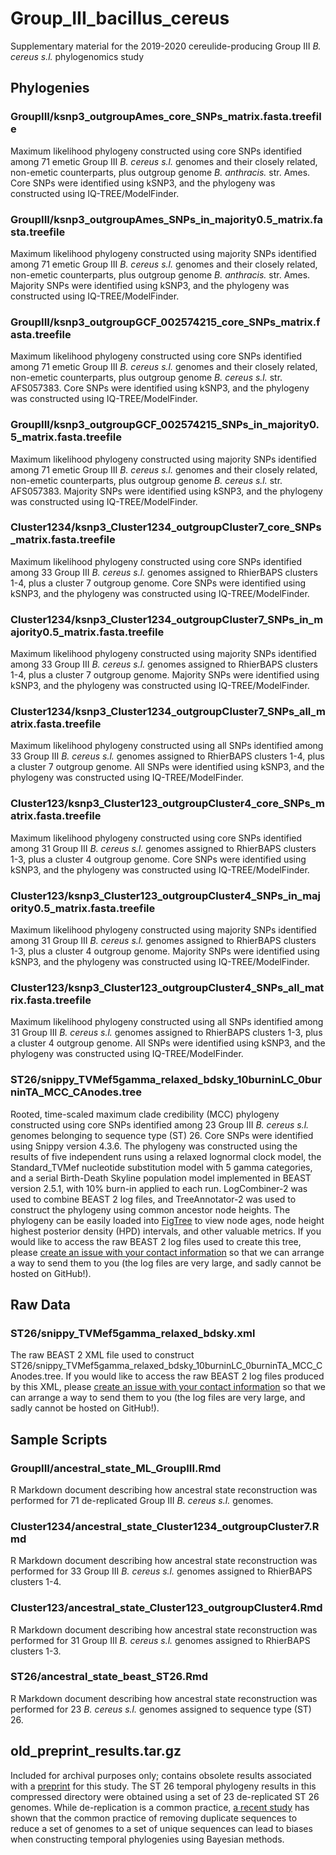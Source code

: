# Group_III_bacillus_cereus
Supplementary material for the 2019-2020 cereulide-producing Group III *B. cereus s.l.* phylogenomics study

## Phylogenies

### GroupIII/ksnp3_outgroupAmes_core_SNPs_matrix.fasta.treefile

Maximum likelihood phylogeny constructed using core SNPs identified among 71 emetic Group III *B. cereus s.l.* genomes 
and their closely related, non-emetic counterparts, plus outgroup genome *B. anthracis.* str. Ames. Core SNPs were 
identified using kSNP3, and the phylogeny was constructed using IQ-TREE/ModelFinder.

### GroupIII/ksnp3_outgroupAmes_SNPs_in_majority0.5_matrix.fasta.treefile

Maximum likelihood phylogeny constructed using majority SNPs identified among 71 emetic Group III *B. cereus s.l.* genomes 
and their closely related, non-emetic counterparts, plus outgroup genome *B. anthracis.* str. Ames. Majority SNPs were 
identified using kSNP3, and the phylogeny was constructed using IQ-TREE/ModelFinder.

### GroupIII/ksnp3_outgroupGCF_002574215_core_SNPs_matrix.fasta.treefile

Maximum likelihood phylogeny constructed using core SNPs identified among 71 emetic Group III *B. cereus s.l.* genomes 
and their closely related, non-emetic counterparts, plus outgroup genome *B. cereus s.l.* str. AFS057383. Core SNPs were 
identified using kSNP3, and the phylogeny was constructed using IQ-TREE/ModelFinder.

### GroupIII/ksnp3_outgroupGCF_002574215_SNPs_in_majority0.5_matrix.fasta.treefile

Maximum likelihood phylogeny constructed using majority SNPs identified among 71 emetic Group III *B. cereus s.l.* genomes 
and their closely related, non-emetic counterparts, plus outgroup genome *B. cereus s.l.* str. AFS057383. Majority SNPs were 
identified using kSNP3, and the phylogeny was constructed using IQ-TREE/ModelFinder.

### Cluster1234/ksnp3_Cluster1234_outgroupCluster7_core_SNPs_matrix.fasta.treefile

Maximum likelihood phylogeny constructed using core SNPs identified among 33 Group III *B. cereus s.l.* genomes 
assigned to RhierBAPS clusters 1-4, plus a cluster 7 outgroup genome. Core SNPs were identified using kSNP3, and the phylogeny was constructed using IQ-TREE/ModelFinder.

### Cluster1234/ksnp3_Cluster1234_outgroupCluster7_SNPs_in_majority0.5_matrix.fasta.treefile

Maximum likelihood phylogeny constructed using majority SNPs identified among 33 Group III *B. cereus s.l.* genomes 
assigned to RhierBAPS clusters 1-4, plus a cluster 7 outgroup genome. Majority SNPs were identified using kSNP3, and the phylogeny was constructed using IQ-TREE/ModelFinder.

### Cluster1234/ksnp3_Cluster1234_outgroupCluster7_SNPs_all_matrix.fasta.treefile

Maximum likelihood phylogeny constructed using all SNPs identified among 33 Group III *B. cereus s.l.* genomes 
assigned to RhierBAPS clusters 1-4, plus a cluster 7 outgroup genome. All SNPs were identified using kSNP3, and the phylogeny was constructed using IQ-TREE/ModelFinder.

### Cluster123/ksnp3_Cluster123_outgroupCluster4_core_SNPs_matrix.fasta.treefile

Maximum likelihood phylogeny constructed using core SNPs identified among 31 Group III *B. cereus s.l.* genomes 
assigned to RhierBAPS clusters 1-3, plus a cluster 4 outgroup genome. Core SNPs were identified using kSNP3, and the phylogeny was constructed using IQ-TREE/ModelFinder.

### Cluster123/ksnp3_Cluster123_outgroupCluster4_SNPs_in_majority0.5_matrix.fasta.treefile

Maximum likelihood phylogeny constructed using majority SNPs identified among 31 Group III *B. cereus s.l.* genomes 
assigned to RhierBAPS clusters 1-3, plus a cluster 4 outgroup genome. Majority SNPs were identified using kSNP3, and the phylogeny was constructed using IQ-TREE/ModelFinder.

### Cluster123/ksnp3_Cluster123_outgroupCluster4_SNPs_all_matrix.fasta.treefile

Maximum likelihood phylogeny constructed using all SNPs identified among 31 Group III *B. cereus s.l.* genomes 
assigned to RhierBAPS clusters 1-3, plus a cluster 4 outgroup genome. All SNPs were identified using kSNP3, and the phylogeny was constructed using IQ-TREE/ModelFinder.

### ST26/snippy_TVMef5gamma_relaxed_bdsky_10burninLC_0burninTA_MCC_CAnodes.tree

Rooted, time-scaled maximum clade credibility (MCC) phylogeny constructed using core SNPs identified among 23 Group III *B. cereus s.l.* genomes belonging to sequence type (ST) 26. Core SNPs were identified using Snippy version 4.3.6. The phylogeny was constructed using the results of five independent runs using a relaxed lognormal clock model, the Standard_TVMef nucleotide substitution model with 5 gamma categories, and a serial Birth-Death Skyline population model implemented in BEAST version 2.5.1, with 10% burn-in applied to each run. LogCombiner-2 was used to combine BEAST 2 log files, and TreeAnnotator-2 was used to construct the phylogeny using common ancestor node heights. The phylogeny can be easily loaded into <a href="http://tree.bio.ed.ac.uk/software/figtree/">FigTree</a> to view node ages, node height highest posterior density (HPD) intervals, and other valuable metrics. If you would like to access the raw BEAST 2 log files used to create this tree, please <a href="https://github.com/lmc297/Group_III_bacillus_cereus/issues">create an issue with your contact information</a> so that we can arrange a way to send them to you (the log files are very large, and sadly cannot be hosted on GitHub!).

## Raw Data

### ST26/snippy_TVMef5gamma_relaxed_bdsky.xml

The raw BEAST 2 XML file used to construct ST26/snippy_TVMef5gamma_relaxed_bdsky_10burninLC_0burninTA_MCC_CAnodes.tree. If you would like to access the raw BEAST 2 log files produced by this XML, please <a href="https://github.com/lmc297/Group_III_bacillus_cereus/issues">create an issue with your contact information</a> so that we can arrange a way to send them to you (the log files are very large, and sadly cannot be hosted on GitHub!).

## Sample Scripts

### GroupIII/ancestral_state_ML_GroupIII.Rmd

R Markdown document describing how ancestral state reconstruction was performed for 71 de-replicated Group III *B. cereus s.l.* genomes.

### Cluster1234/ancestral_state_Cluster1234_outgroupCluster7.Rmd

R Markdown document describing how ancestral state reconstruction was performed for 33 Group III *B. cereus s.l.* genomes assigned to RhierBAPS clusters 1-4.

### Cluster123/ancestral_state_Cluster123_outgroupCluster4.Rmd

R Markdown document describing how ancestral state reconstruction was performed for 31 Group III *B. cereus s.l.* genomes assigned to RhierBAPS clusters 1-3.

### ST26/ancestral_state_beast_ST26.Rmd

R Markdown document describing how ancestral state reconstruction was performed for 23 *B. cereus s.l.* genomes assigned to sequence type (ST) 26. 

## old_preprint_results.tar.gz

Included for archival purposes only; contains obsolete results associated with a <a href="https://www.biorxiv.org/content/10.1101/2020.05.12.090951v1">preprint</a> for this study. The ST 26 temporal phylogeny results in this compressed directory were obtained using a set of 23 de-replicated ST 26 genomes. While de-replication is a common practice, <a href="https://academic.oup.com/mbe/article/doi/10.1093/molbev/msaa136/5850868">a recent study</a> has shown that the common practice of removing duplicate sequences to reduce a set of genomes to a set of unique sequences can lead to biases when constructing temporal phylogenies using Bayesian methods.
